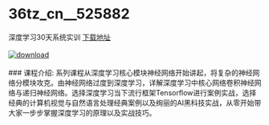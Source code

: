 # 36tz_cn__525882
深度学习30天系统实训
[下载地址](http://www.36tz.cn/article/525882 "下载地址")
<br/></br>[![download](http://36tz.cn/muke_img/2019_07_1-83-300x202.png "下载地址")](http://www.36tz.cn/article/525882 "下载地址")
<br/></br>### 课程介绍:
系列课程从深度学习核心模块神经网络开始讲起，将复杂的神经网络分模块攻克。由神经网络过度到深度学习，详解深度学习中核心网络卷积神经网络与递归神经网络。选择深度学习当下流行框架Tensorflow进行案例实战，选择经典的计算机视觉与自然语言处理经典案例以及绚丽的AI黑科技实战，从零开始带大家一步步掌握深度学习的原理以及实战技巧。


